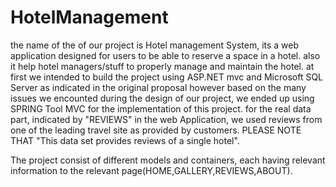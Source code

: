 # HotelManagement

the name of the of our project is Hotel management System, its a web application designed for users to be able to reserve a space in a hotel. also it help hotel managers/stuff to properly manage and maintain the hotel.
at first we intended to build the project using ASP.NET mvc and Microsoft SQL Server as indicated in the original proposal however based on the many issues we encounted during the design of our project, we ended up using SPRING Tool MVC for the implementation of this project.
for the real data part, indicated by "REVIEWS" in the web Application, we used reviews from one of the leading travel site as provided by customers. PLEASE NOTE THAT "This data set provides reviews of a single hotel".

The project consist of different models and containers, each having relevant information to the relevant page(HOME,GALLERY,REVIEWS,ABOUT).

